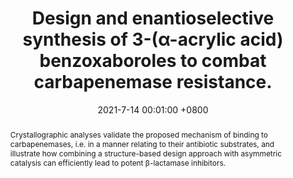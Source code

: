 ---
title:          "Design and enantioselective synthesis of 3-(α-acrylic acid) benzoxaboroles to combat carbapenemase resistance."
date:           2021-7-14 00:01:00 +0800
selected:       false
pub:            "Chemical Communications"
pub_date:       "2021"
abstract: >-
  Crystallographic analyses validate the proposed mechanism of binding to carbapenemases, i.e. in a manner relating to their antibiotic substrates, and illustrate how combining a structure-based design approach with asymmetric catalysis can efficiently lead to potent β-lactamase inhibitors.
cover:          /assets/images/covers/2021-2-cover.jpg
authors:
- Xiao, Y.-C.
- Chen, X.-P.
- Deng, J.
- Yan, Y.-H.
- Zhu, K.-R.
- Li, G.
- Yu, J.-L.
- Li, G.-B.#
links:
  Paper: https://pubs.rsc.org/en/content/articlelanding/2021/cc/d1cc03026d#!
---